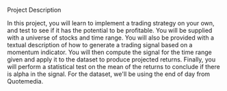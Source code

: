 Project Description

In this project, you will learn to implement a trading strategy on your own, and test to see if it has the potential to be profitable. You will be supplied with a universe of stocks and time range. You will also be provided with a textual description of how to generate a trading signal based on a momentum indicator. You will then compute the signal for the time range given and apply it to the dataset to produce projected returns. Finally, you will perform a statistical test on the mean of the returns to conclude if there is alpha in the signal. For the dataset, we'll be using the end of day from Quotemedia.
